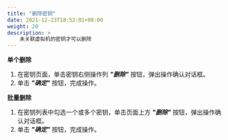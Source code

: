 ```yaml
---
title: "删除密钥"
date: 2021-12-23T18:52:01+08:00
weight: 20
description: >
    未关联虚拟机的密钥才可以删除
---
```


**单个删除**

1. 在密钥页面，单击密钥右侧操作列 **_"删除"_** 按钮，弹出操作确认对话框。
2. 单击 **_"确定"_** 按钮，完成操作。

**批量删除**

1. 在密钥列表中勾选一个或多个密钥，单击页面上方 **_"删除"_** 按钮，弹出操作确认对话框。
2. 单击 **_"确定"_** 按钮，完成操作。
